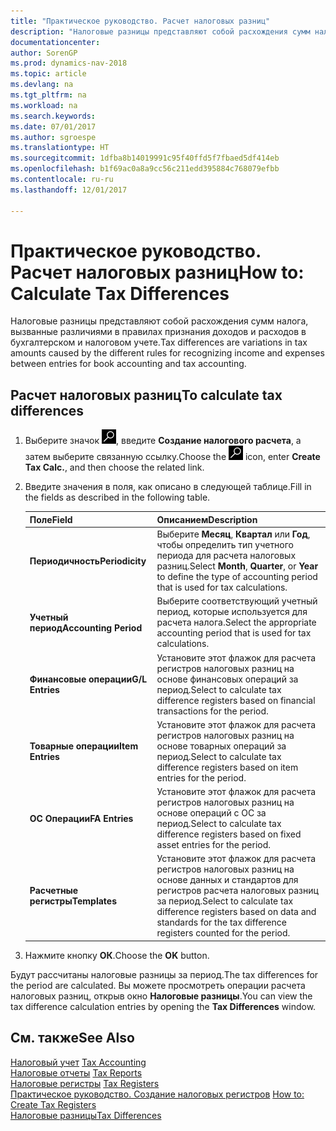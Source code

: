 ```yaml
---
title: "Практическое руководство. Расчет налоговых разниц"
description: "Налоговые разницы представляют собой расхождения сумм налога, вызванные различиями в правилах признания доходов и расходов в бухгалтерском и налоговом учете."
documentationcenter: 
author: SorenGP
ms.prod: dynamics-nav-2018
ms.topic: article
ms.devlang: na
ms.tgt_pltfrm: na
ms.workload: na
ms.search.keywords: 
ms.date: 07/01/2017
ms.author: sgroespe
ms.translationtype: HT
ms.sourcegitcommit: 1dfba8b14019991c95f40ffd5f7fbaed5df414eb
ms.openlocfilehash: b1f69ac0a8a9cc56c211edd395884c768079efbb
ms.contentlocale: ru-ru
ms.lasthandoff: 12/01/2017

---
```

# <a name="how-to-calculate-tax-differences"></a><span data-ttu-id="084ed-103">Практическое руководство. Расчет налоговых разниц</span><span class="sxs-lookup"><span data-stu-id="084ed-103">How to: Calculate Tax Differences</span></span>
<span data-ttu-id="084ed-104">Налоговые разницы представляют собой расхождения сумм налога, вызванные различиями в правилах признания доходов и расходов в бухгалтерском и налоговом учете.</span><span class="sxs-lookup"><span data-stu-id="084ed-104">Tax differences are variations in tax amounts caused by the different rules for recognizing income and expenses between entries for book accounting and tax accounting.</span></span>  

## <a name="to-calculate-tax-differences"></a><span data-ttu-id="084ed-105">Расчет налоговых разниц</span><span class="sxs-lookup"><span data-stu-id="084ed-105">To calculate tax differences</span></span>  

1.  <span data-ttu-id="084ed-106">Выберите значок ![Поиск страницы или отчета](../../media/ui-search/search_small.png "Значок поиска страницы или отчета"), введите **Создание налогового расчета**, а затем выберите связанную ссылку.</span><span class="sxs-lookup"><span data-stu-id="084ed-106">Choose the ![Search for Page or Report](../../media/ui-search/search_small.png "Search for Page or Report icon") icon, enter **Create Tax Calc.**, and then choose the related link.</span></span>  
2.  <span data-ttu-id="084ed-107">Введите значения в поля, как описано в следующей таблице.</span><span class="sxs-lookup"><span data-stu-id="084ed-107">Fill in the fields as described in the following table.</span></span>  

    |<span data-ttu-id="084ed-108">Поле</span><span class="sxs-lookup"><span data-stu-id="084ed-108">Field</span></span>|<span data-ttu-id="084ed-109">Описанием</span><span class="sxs-lookup"><span data-stu-id="084ed-109">Description</span></span>|  
    |---------------------------------|---------------------------------------|  
    |<span data-ttu-id="084ed-110">**Периодичность**</span><span class="sxs-lookup"><span data-stu-id="084ed-110">**Periodicity**</span></span>|<span data-ttu-id="084ed-111">Выберите **Месяц**, **Квартал** или **Год**, чтобы определить тип учетного периода для расчета налоговых разниц.</span><span class="sxs-lookup"><span data-stu-id="084ed-111">Select **Month**, **Quarter**, or **Year** to define the type of accounting period that is used for tax calculations.</span></span>|  
    |<span data-ttu-id="084ed-112">**Учетный период**</span><span class="sxs-lookup"><span data-stu-id="084ed-112">**Accounting Period**</span></span>|<span data-ttu-id="084ed-113">Выберите соответствующий учетный период, которые используется для расчета налога.</span><span class="sxs-lookup"><span data-stu-id="084ed-113">Select the appropriate accounting period that is used for tax calculations.</span></span>|  
    |<span data-ttu-id="084ed-114">**Финансовые операции**</span><span class="sxs-lookup"><span data-stu-id="084ed-114">**G/L Entries**</span></span>|<span data-ttu-id="084ed-115">Установите этот флажок для расчета регистров налоговых разниц на основе финансовых операций за период.</span><span class="sxs-lookup"><span data-stu-id="084ed-115">Select to calculate tax difference registers based on financial transactions for the period.</span></span>|  
    |<span data-ttu-id="084ed-116">**Товарные операции**</span><span class="sxs-lookup"><span data-stu-id="084ed-116">**Item Entries**</span></span>|<span data-ttu-id="084ed-117">Установите этот флажок для расчета регистров налоговых разниц на основе товарных операций за период.</span><span class="sxs-lookup"><span data-stu-id="084ed-117">Select to calculate tax difference registers based on item entries for the period.</span></span>|  
    |<span data-ttu-id="084ed-118">**ОС Операции**</span><span class="sxs-lookup"><span data-stu-id="084ed-118">**FA Entries**</span></span>|<span data-ttu-id="084ed-119">Установите этот флажок для расчета регистров налоговых разниц на основе операций с ОС за период.</span><span class="sxs-lookup"><span data-stu-id="084ed-119">Select to calculate tax difference registers based on fixed asset entries for the period.</span></span>|  
    |<span data-ttu-id="084ed-120">**Расчетные регистры**</span><span class="sxs-lookup"><span data-stu-id="084ed-120">**Templates**</span></span>|<span data-ttu-id="084ed-121">Установите этот флажок для расчета регистров налоговых разниц на основе данных и стандартов для регистров расчета налоговых разниц за период.</span><span class="sxs-lookup"><span data-stu-id="084ed-121">Select to calculate tax difference registers based on data and standards for the tax difference registers counted for the period.</span></span>|  

3.  <span data-ttu-id="084ed-122">Нажмите кнопку **ОК**.</span><span class="sxs-lookup"><span data-stu-id="084ed-122">Choose the **OK** button.</span></span>  

<span data-ttu-id="084ed-123">Будут рассчитаны налоговые разницы за период.</span><span class="sxs-lookup"><span data-stu-id="084ed-123">The tax differences for the period are calculated.</span></span> <span data-ttu-id="084ed-124">Вы можете просмотреть операции расчета налоговых разниц, открыв окно **Налоговые разницы**.</span><span class="sxs-lookup"><span data-stu-id="084ed-124">You can view the tax difference calculation entries by opening the **Tax Differences** window.</span></span>  

## <a name="see-also"></a><span data-ttu-id="084ed-125">См. также</span><span class="sxs-lookup"><span data-stu-id="084ed-125">See Also</span></span>  
 <span data-ttu-id="084ed-126">[Налоговый учет](tax-accounting.md) </span><span class="sxs-lookup"><span data-stu-id="084ed-126">[Tax Accounting](tax-accounting.md) </span></span>  
 <span data-ttu-id="084ed-127">[Налоговые отчеты](assetId:///e42ca8e7-1cee-4fb8-9f71-e596f29cabc3) </span><span class="sxs-lookup"><span data-stu-id="084ed-127">[Tax Reports](assetId:///e42ca8e7-1cee-4fb8-9f71-e596f29cabc3) </span></span>  
 <span data-ttu-id="084ed-128">[Налоговые регистры](tax-registers.md) </span><span class="sxs-lookup"><span data-stu-id="084ed-128">[Tax Registers](tax-registers.md) </span></span>  
 <span data-ttu-id="084ed-129">[Практическое руководство. Создание налоговых регистров](how-to-create-tax-registers.md) </span><span class="sxs-lookup"><span data-stu-id="084ed-129">[How to: Create Tax Registers](how-to-create-tax-registers.md) </span></span>  
 [<span data-ttu-id="084ed-130">Налоговые разницы</span><span class="sxs-lookup"><span data-stu-id="084ed-130">Tax Differences</span></span>](tax-differences.md)

